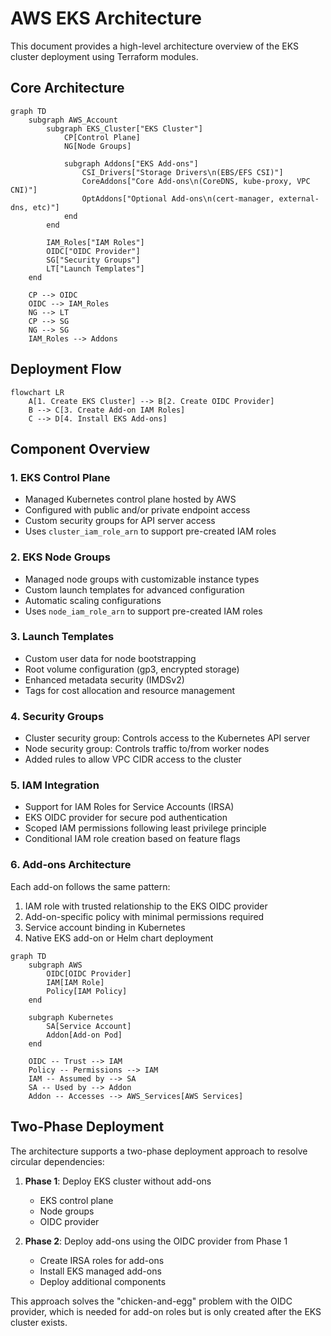 # AWS EKS Architecture

This document provides a high-level architecture overview of the EKS cluster deployment using Terraform modules.

## Core Architecture

```mermaid
graph TD
    subgraph AWS_Account
        subgraph EKS_Cluster["EKS Cluster"]
            CP[Control Plane] 
            NG[Node Groups]
            
            subgraph Addons["EKS Add-ons"]
                CSI_Drivers["Storage Drivers\n(EBS/EFS CSI)"]
                CoreAddons["Core Add-ons\n(CoreDNS, kube-proxy, VPC CNI)"]
                OptAddons["Optional Add-ons\n(cert-manager, external-dns, etc)"]
            end
        end
        
        IAM_Roles["IAM Roles"]
        OIDC["OIDC Provider"]
        SG["Security Groups"]
        LT["Launch Templates"]
    end
    
    CP --> OIDC
    OIDC --> IAM_Roles
    NG --> LT
    CP --> SG
    NG --> SG
    IAM_Roles --> Addons
```

## Deployment Flow

```mermaid
flowchart LR
    A[1. Create EKS Cluster] --> B[2. Create OIDC Provider]
    B --> C[3. Create Add-on IAM Roles]
    C --> D[4. Install EKS Add-ons]
```

## Component Overview

### 1. EKS Control Plane
- Managed Kubernetes control plane hosted by AWS
- Configured with public and/or private endpoint access
- Custom security groups for API server access
- Uses `cluster_iam_role_arn` to support pre-created IAM roles

### 2. EKS Node Groups
- Managed node groups with customizable instance types
- Custom launch templates for advanced configuration
- Automatic scaling configurations
- Uses `node_iam_role_arn` to support pre-created IAM roles

### 3. Launch Templates
- Custom user data for node bootstrapping
- Root volume configuration (gp3, encrypted storage)
- Enhanced metadata security (IMDSv2)
- Tags for cost allocation and resource management

### 4. Security Groups
- Cluster security group: Controls access to the Kubernetes API server
- Node security group: Controls traffic to/from worker nodes
- Added rules to allow VPC CIDR access to the cluster

### 5. IAM Integration
- Support for IAM Roles for Service Accounts (IRSA)
- EKS OIDC provider for secure pod authentication
- Scoped IAM permissions following least privilege principle
- Conditional IAM role creation based on feature flags

### 6. Add-ons Architecture

Each add-on follows the same pattern:
1. IAM role with trusted relationship to the EKS OIDC provider
2. Add-on-specific policy with minimal permissions required
3. Service account binding in Kubernetes
4. Native EKS add-on or Helm chart deployment

```mermaid
graph TD
    subgraph AWS
        OIDC[OIDC Provider]
        IAM[IAM Role]
        Policy[IAM Policy]
    end
    
    subgraph Kubernetes
        SA[Service Account]
        Addon[Add-on Pod]
    end
    
    OIDC -- Trust --> IAM
    Policy -- Permissions --> IAM
    IAM -- Assumed by --> SA
    SA -- Used by --> Addon
    Addon -- Accesses --> AWS_Services[AWS Services]
```

## Two-Phase Deployment

The architecture supports a two-phase deployment approach to resolve circular dependencies:

1. **Phase 1**: Deploy EKS cluster without add-ons
   - EKS control plane
   - Node groups
   - OIDC provider

2. **Phase 2**: Deploy add-ons using the OIDC provider from Phase 1
   - Create IRSA roles for add-ons
   - Install EKS managed add-ons
   - Deploy additional components

This approach solves the "chicken-and-egg" problem with the OIDC provider, which is needed for add-on roles but is only created after the EKS cluster exists.